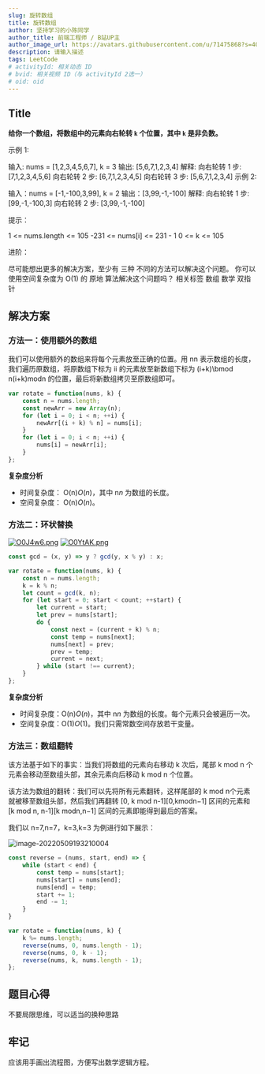 ```yaml
---
slug: 旋转数组
title: 旋转数组
author: 坚持学习的小陈同学
author_title: 前端工程师 / B站UP主
author_image_url: https://avatars.githubusercontent.com/u/71475868?s=40&u=8e47a668961f89a6389d9775cffdabddfda76e8c&v=4
description: 请输入描述
tags: LeetCode
# activityId: 相关动态 ID
# bvid: 相关视频 ID（与 activityId 2选一）
# oid: oid
---
```


<!-- truncate -->
## Title

**给你一个数组，将数组中的元素向右轮转 `k` 个位置，其中 `k` 是非负数。**

示例 1:

输入: nums = [1,2,3,4,5,6,7], k = 3
输出: [5,6,7,1,2,3,4]
解释:
向右轮转 1 步: [7,1,2,3,4,5,6]
向右轮转 2 步: [6,7,1,2,3,4,5]
向右轮转 3 步: [5,6,7,1,2,3,4]
示例 2:

输入：nums = [-1,-100,3,99], k = 2
输出：[3,99,-1,-100]
解释:
向右轮转 1 步: [99,-1,-100,3]
向右轮转 2 步: [3,99,-1,-100]


提示：

1 <= nums.length <= 105
-231 <= nums[i] <= 231 - 1
0 <= k <= 105


进阶：

尽可能想出更多的解决方案，至少有 三种 不同的方法可以解决这个问题。
你可以使用空间复杂度为 O(1) 的 原地 算法解决这个问题吗？
相关标签
数组
数学
双指针

## 解决方案

### 方法一：使用额外的数组

我们可以使用额外的数组来将每个元素放至正确的位置。用 nn 表示数组的长度，我们遍历原数组，将原数组下标为 ii 的元素放至新数组下标为 (i+k)\bmod n(i+k)modn 的位置，最后将新数组拷贝至原数组即可。

```javascript
var rotate = function(nums, k) {
    const n = nums.length;
    const newArr = new Array(n);
    for (let i = 0; i < n; ++i) {
        newArr[(i + k) % n] = nums[i];
    }
    for (let i = 0; i < n; ++i) {
        nums[i] = newArr[i];
    }
};
```

**复杂度分析**

- 时间复杂度： O(n)*O*(*n*)，其中 n*n* 为数组的长度。
- 空间复杂度： O(n)*O*(*n*)。

### 方法二：环状替换



[![O0J4w6.png](https://s1.ax1x.com/2022/05/12/O0J4w6.png)](https://imgtu.com/i/O0J4w6)
[![O0YtAK.png](https://s1.ax1x.com/2022/05/12/O0YtAK.png)](https://imgtu.com/i/O0YtAK)

```javascript
const gcd = (x, y) => y ? gcd(y, x % y) : x;

var rotate = function(nums, k) {
    const n = nums.length;
    k = k % n;
    let count = gcd(k, n);
    for (let start = 0; start < count; ++start) {
        let current = start;
        let prev = nums[start];
        do {
            const next = (current + k) % n;
            const temp = nums[next];
            nums[next] = prev;
            prev = temp;
            current = next;
        } while (start !== current);
    }
};
```

**复杂度分析**

- 时间复杂度：O(n)*O*(*n*)，其中 n*n* 为数组的长度。每个元素只会被遍历一次。
- 空间复杂度：O(1)*O*(1)。我们只需常数空间存放若干变量。

### 方法三：数组翻转

该方法基于如下的事实：当我们将数组的元素向右移动 k 次后，尾部 k mod n 个元素会移动至数组头部，其余元素向后移动 k mod n 个位置。

该方法为数组的翻转：我们可以先将所有元素翻转，这样尾部的 k mod n个元素就被移至数组头部，然后我们再翻转 [0, k mod n-1][0,kmodn−1] 区间的元素和 [k mod n, n-1][k modn,n−1] 区间的元素即能得到最后的答案。

我们以 n=7,n=7，k=3,k=3 为例进行如下展示：

![image-20220509193210004](C:\Users\97081\AppData\Roaming\Typora\typora-user-images\image-20220509193210004.png)

```javascript
const reverse = (nums, start, end) => {
    while (start < end) {
        const temp = nums[start];
        nums[start] = nums[end];
        nums[end] = temp;
        start += 1;
        end -= 1;
    }
}

var rotate = function(nums, k) {
    k %= nums.length;
    reverse(nums, 0, nums.length - 1);
    reverse(nums, 0, k - 1);
    reverse(nums, k, nums.length - 1);
};

```



## 题目心得

不要局限思维，可以适当的换种思路

## 牢记

应该用手画出流程图，方便写出数学逻辑方程。